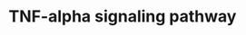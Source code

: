 ---
annotations:
- id: PW:0000233
  parent: regulatory pathway
  type: Pathway Ontology
  value: tumor necrosis factor mediated signaling pathway
authors:
- A.Pandey
- MaintBot
- Burak
- AlexanderPico
- Evelo
- Nsalomonis
- Khanspers
- NetPath
- Ddigles
- Mkutmon
- Zari
- Egonw
- L Dupuis
- Eweitz
description: Tumor necrosis factor alpha (TNFα) is a proinflammatory cytokine involved
  in various biological processes including regulation of cell proliferation, differentiation,
  apoptosis and immune response. TNFα is mainly produced by macrophages, also by other
  tissues including lymphoid cells, mast cells, endothelial cells, fibroblasts and
  neuronal tissues. TNF was identified as a soluble cytokine produced upon the activation
  by the immune system and able to exert cytotoxicity on tumor cell lines and cause
  tumor necrosis in animal models. TNF is primarily produced as a type II transmembrane
  protein arranged as stable homotrimers. The members of TNFα family exert their cellular
  effect through two distinct surface receptors of the TNF receptor family, TNFRSF1A
  (TNF-R1) and TNFRSF1B (TNF-R2). TNF-R1 is ubiquitously expressed, whereas TNF-R2
  is found typically on cells of the immune system and is highly regulated. TNF-R1
  and TNF-R2 binds membrane-integrated TNF (memTNF) as well as soluble TNF (sTNF)
  TNF-R1 contains a protein-protein interaction domain, called death domain (DD).
  This domain interacts with other DD-containing proteins and couples the death receptors
  to caspase activation and apoptosis. TNF-R2 induces gene expression by a TRAF-2
  dependent signaling mechanism and also crosstalk's with TNF-R1. The pleiotropic
  biological effects of TNF can be attributed to its ability to simultaneously activate
  multiple signaling pathways in cells. Binding of TNFα to TNF-R1 on the cell surface
  triggers trimerization of the receptor and exposes intracellular domain of TNF-R1
  following the release of an inhibitory protein. This intracellular domain recruits
  a death-domain containing adaptor protein, TRADD by homophilic interactions. TRADD,
  which acts as a scaffold protein, recruits TRAF2 and RIPK1 to form a complex , referred
  to as complex 1.  Complex 1 is believed to be important in NF-κB activation and
  JNK activation. Complex 1 eventually dissociates from the receptor and integrates
  FADD and procaspase8 to form a complex referred to as the complex 2. In some cases,
  FADD/CASP8 association depends on high molecular weight complexes containing unubiquitinated
  RIPK1 as scaffold. Activated CASP8 induces CASP3 activity and execution of apoptosis.
  CASP8 activates apoptotic signal through another mechanism involving BID cleavage
  to truncated BID (tBID). tBID translocates to the mitochondria, increasing its outer
  membrane permeability. This results in cytochrome C release and activation of other
  caspases ultimately leading to apoptosis. Reactive oxygen species (ROS) have been
  found to increase during or after complex 1 and 2 formation to mediate or potentiate
  apoptosis upon TNF stimulation. TRAF-2 in complex 1 also activates the MAP kinase
  cascade, that leads to the activation of JNK, which on prolonged activation is believed
  to mediate both apoptosis and necrotic cell death.  On complex 1 formation, NF-κB
  regulated anti-apoptotic gene products efficiently block initiation of apoptosis
  by complex 2. There is evidence of an early attempt to signal for apoptosis, which
  precedes the activation of NF-κB. The intracellular part of TNF-R1 binds to NSMAF
  which in turn mediates SMPD2-dependant ceramide production from cell membrane. Ceramide
  induces membrane permeabilization and apoptosis. This is observed before TNF-R1
  internalization and NF-κB activation. This process is repressed on TNF-R1 internalization.
  This signal however is enough to initiate apoptosis in some cells. Another form
  of cell death, necrosis, is also mediated through TNF stimulation. On TNF stimulation,
  deubiquitinated RIPK1 dissociates from complex 1 and recruits RIPK3, FADD and CASP8.
  RIPK3 is autophosphorylated and phosphorylates RIPK1. Taken together, it has been
  speculated that RIP1 and RIP3 increase carbohydrate and glutamine metabolism of
  the cell, leading to increased ROS production and eventual necrosis. Recruitment
  of CASP8, activation of FADD/RIP1 and apoptosis induction, is blunted when RIPK1
  becomes ubiquitinated. IKBKG binds to ubiquitinated RIPK1 to induce the activation
  of NF-κB, which exerts antiapoptotic effects. Cellular inhibitor of apoptosis, BIRC2
  and BIRC3 has E3-ubiquitin ligase activity and functionally interact with TRAF2
  and RIPK1  to induce polyubiquitination of RIPK1 upon TNF stimulation. Loss of these
  inhibitors attenuates TNF-induced NF-κB activation. The adaptor proteins TAB2 and
  TAB3 bind preferentially to Lys-63 polyubiquitinated RIPK1. This facilitates dimerization
  of MAP3K7, promoting its phosphorylation and activation. The IKK complex, consisting
  of CHUK, IKBKB and IKBKG, is recruited to RIP1 through binding of IKBKG to the ubiquitin
  chain of RIP1. Activated TAK1 directly phosphorylates IKBKB within the activation
  loop, leading to activation of the IKK complex and NF-κB. Certain regulatory proteins
  have been known to intercept NF-κB activation at the level of ubiquitinated RIP1.
  TNFAIP3, an NF-κB inhibitory protein, removes Lys-63 polyubiquitin chain and promotes
  Lys-48 linked ubiquitination of RIPK1 leading to its degradation and NF-κB signal
  termination. IKBKG stabilizes the bound polyubiquitinated RIPK1 by inhibiting its
  degradation, most probably by impairing its interaction with TNFAIP3. OTUD7B is
  recruited to the activated TNF-R1 and promotes RIP1 deubiquitination, thereby attenuating
  NF-κB activation. At internalized TNF-receptosomes, RIPK1 is ubiquitinated by endocytic
  vesicle associated RFFL, inducing RIPK1 degradation, which terminates NF-κB activation.
  When successful, TNF-induced NF-κB activation induces transcription and expression
  of genes encoding proinflammatory IL-6, anti-apoptotic factors BIRC2, BIRC3 and
  BCL-2 homologue BCL2L1. This causes the cell to remain inert to apoptotic stimuli.  Please
  access this pathway at [http://www.netpath.org/netslim/tnf_alpha_pathway.html NetSlim]
  database.  Proteins on this pathway have targeted assays available via the [https://assays.cancer.gov/available_assays?wp_id=WP231
  CPTAC Assay Portal].
last-edited: 2021-12-23
organisms:
- Homo sapiens
redirect_from:
- /index.php/Pathway:WP231
- /instance/WP231
revision: null
schema-jsonld:
- '@context': https://schema.org/
  '@id': https://wikipathways.github.io/pathways/WP231.html
  '@type': Dataset
  creator:
    '@type': Organization
    name: WikiPathways
  description: Tumor necrosis factor alpha (TNFα) is a proinflammatory cytokine involved
    in various biological processes including regulation of cell proliferation, differentiation,
    apoptosis and immune response. TNFα is mainly produced by macrophages, also by
    other tissues including lymphoid cells, mast cells, endothelial cells, fibroblasts
    and neuronal tissues. TNF was identified as a soluble cytokine produced upon the
    activation by the immune system and able to exert cytotoxicity on tumor cell lines
    and cause tumor necrosis in animal models. TNF is primarily produced as a type
    II transmembrane protein arranged as stable homotrimers. The members of TNFα family
    exert their cellular effect through two distinct surface receptors of the TNF
    receptor family, TNFRSF1A (TNF-R1) and TNFRSF1B (TNF-R2). TNF-R1 is ubiquitously
    expressed, whereas TNF-R2 is found typically on cells of the immune system and
    is highly regulated. TNF-R1 and TNF-R2 binds membrane-integrated TNF (memTNF)
    as well as soluble TNF (sTNF) TNF-R1 contains a protein-protein interaction domain,
    called death domain (DD). This domain interacts with other DD-containing proteins
    and couples the death receptors to caspase activation and apoptosis. TNF-R2 induces
    gene expression by a TRAF-2 dependent signaling mechanism and also crosstalk's
    with TNF-R1. The pleiotropic biological effects of TNF can be attributed to its
    ability to simultaneously activate multiple signaling pathways in cells. Binding
    of TNFα to TNF-R1 on the cell surface triggers trimerization of the receptor and
    exposes intracellular domain of TNF-R1 following the release of an inhibitory
    protein. This intracellular domain recruits a death-domain containing adaptor
    protein, TRADD by homophilic interactions. TRADD, which acts as a scaffold protein,
    recruits TRAF2 and RIPK1 to form a complex , referred to as complex 1.  Complex
    1 is believed to be important in NF-κB activation and JNK activation. Complex
    1 eventually dissociates from the receptor and integrates FADD and procaspase8
    to form a complex referred to as the complex 2. In some cases, FADD/CASP8 association
    depends on high molecular weight complexes containing unubiquitinated RIPK1 as
    scaffold. Activated CASP8 induces CASP3 activity and execution of apoptosis. CASP8
    activates apoptotic signal through another mechanism involving BID cleavage to
    truncated BID (tBID). tBID translocates to the mitochondria, increasing its outer
    membrane permeability. This results in cytochrome C release and activation of
    other caspases ultimately leading to apoptosis. Reactive oxygen species (ROS)
    have been found to increase during or after complex 1 and 2 formation to mediate
    or potentiate apoptosis upon TNF stimulation. TRAF-2 in complex 1 also activates
    the MAP kinase cascade, that leads to the activation of JNK, which on prolonged
    activation is believed to mediate both apoptosis and necrotic cell death.  On
    complex 1 formation, NF-κB regulated anti-apoptotic gene products efficiently
    block initiation of apoptosis by complex 2. There is evidence of an early attempt
    to signal for apoptosis, which precedes the activation of NF-κB. The intracellular
    part of TNF-R1 binds to NSMAF which in turn mediates SMPD2-dependant ceramide
    production from cell membrane. Ceramide induces membrane permeabilization and
    apoptosis. This is observed before TNF-R1 internalization and NF-κB activation.
    This process is repressed on TNF-R1 internalization. This signal however is enough
    to initiate apoptosis in some cells. Another form of cell death, necrosis, is
    also mediated through TNF stimulation. On TNF stimulation, deubiquitinated RIPK1
    dissociates from complex 1 and recruits RIPK3, FADD and CASP8. RIPK3 is autophosphorylated
    and phosphorylates RIPK1. Taken together, it has been speculated that RIP1 and
    RIP3 increase carbohydrate and glutamine metabolism of the cell, leading to increased
    ROS production and eventual necrosis. Recruitment of CASP8, activation of FADD/RIP1
    and apoptosis induction, is blunted when RIPK1 becomes ubiquitinated. IKBKG binds
    to ubiquitinated RIPK1 to induce the activation of NF-κB, which exerts antiapoptotic
    effects. Cellular inhibitor of apoptosis, BIRC2 and BIRC3 has E3-ubiquitin ligase
    activity and functionally interact with TRAF2 and RIPK1  to induce polyubiquitination
    of RIPK1 upon TNF stimulation. Loss of these inhibitors attenuates TNF-induced
    NF-κB activation. The adaptor proteins TAB2 and TAB3 bind preferentially to Lys-63
    polyubiquitinated RIPK1. This facilitates dimerization of MAP3K7, promoting its
    phosphorylation and activation. The IKK complex, consisting of CHUK, IKBKB and
    IKBKG, is recruited to RIP1 through binding of IKBKG to the ubiquitin chain of
    RIP1. Activated TAK1 directly phosphorylates IKBKB within the activation loop,
    leading to activation of the IKK complex and NF-κB. Certain regulatory proteins
    have been known to intercept NF-κB activation at the level of ubiquitinated RIP1.
    TNFAIP3, an NF-κB inhibitory protein, removes Lys-63 polyubiquitin chain and promotes
    Lys-48 linked ubiquitination of RIPK1 leading to its degradation and NF-κB signal
    termination. IKBKG stabilizes the bound polyubiquitinated RIPK1 by inhibiting
    its degradation, most probably by impairing its interaction with TNFAIP3. OTUD7B
    is recruited to the activated TNF-R1 and promotes RIP1 deubiquitination, thereby
    attenuating NF-κB activation. At internalized TNF-receptosomes, RIPK1 is ubiquitinated
    by endocytic vesicle associated RFFL, inducing RIPK1 degradation, which terminates
    NF-κB activation. When successful, TNF-induced NF-κB activation induces transcription
    and expression of genes encoding proinflammatory IL-6, anti-apoptotic factors
    BIRC2, BIRC3 and BCL-2 homologue BCL2L1. This causes the cell to remain inert
    to apoptotic stimuli.  Please access this pathway at [http://www.netpath.org/netslim/tnf_alpha_pathway.html
    NetSlim] database.  Proteins on this pathway have targeted assays available via
    the [https://assays.cancer.gov/available_assays?wp_id=WP231 CPTAC Assay Portal].
  keywords:
  - ' IL6'
  - AKT1
  - APAF1
  - Arachidonic acid
  - BAD
  - BAX
  - BCL2L1
  - BID
  - BIRC2
  - BIRC3
  - BTRC
  - CASP3
  - CASP7
  - CASP8
  - CASP9
  - CCL2
  - CDC37
  - CFLAR
  - CHUK
  - CREBBP
  - CSNK2A1
  - CUL1
  - CYBA
  - Ceramide
  - DIABLO
  - FADD
  - FBXW11
  - GLUL
  - GRB2
  - HRAS
  - HSP90AA1
  - Hydroperoxides
  - IKBKB
  - IKBKG
  - JUN
  - KRAS
  - KSR1
  - KSR2
  - MADD
  - MAP2K3
  - MAP2K4
  - MAP2K6
  - MAP2K7
  - MAP3K1
  - MAP3K14
  - MAP3K3
  - MAP3K5
  - MAP3K7
  - MAP3K8
  - MAP4K2
  - MAPK1
  - MAPK3
  - MAPK8
  - MAPK9
  - NFKB1
  - NFKB2
  - NFKBIA
  - NFKBIB
  - NFKBIE
  - NOX1
  - NOXO1
  - NRAS
  - NSMAF
  - OTUD7B
  - PLK1
  - PPP2CA
  - PRKCZ
  - PSMD2
  - PYGL
  - Pro-CASP8
  - RAC1
  - RAF1
  - REL
  - RELA
  - RFFL
  - RFK
  - RIPK1
  - RIPK3
  - SELE
  - SKP1
  - SMPD2
  - SOS1
  - TAB1
  - TAB2
  - TAB3
  - TANK
  - TBK1
  - TNF
  - TNFAIP3
  - TNFRSF1A
  - TNFRSF1B
  - TRADD
  - TRAF1
  - TRAF2
  - TRAP1
  - TXN
  license: CC0
  name: TNF-alpha signaling pathway
seo: CreativeWork
title: TNF-alpha signaling pathway
wpid: WP231
---